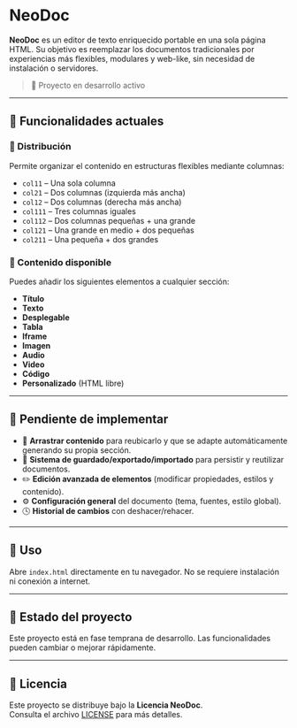 # NeoDoc

**NeoDoc** es un editor de texto enriquecido portable en una sola página HTML. Su objetivo es reemplazar los documentos tradicionales por experiencias más flexibles, modulares y web-like, sin necesidad de instalación o servidores.

> 🚧 Proyecto en desarrollo activo

---

## 🔧 Funcionalidades actuales

### 🧩 Distribución

Permite organizar el contenido en estructuras flexibles mediante columnas:

- `col11` – Una sola columna
- `col21` – Dos columnas (izquierda más ancha)
- `col12` – Dos columnas (derecha más ancha)
- `col111` – Tres columnas iguales
- `col112` – Dos columnas pequeñas + una grande
- `col121` – Una grande en medio + dos pequeñas
- `col211` – Una pequeña + dos grandes

### 📝 Contenido disponible

Puedes añadir los siguientes elementos a cualquier sección:

- **Título**
- **Texto**
- **Desplegable**
- **Tabla**
- **Iframe**
- **Imagen**
- **Audio**
- **Video**
- **Código**
- **Personalizado** (HTML libre)

---

## 🚧 Pendiente de implementar

- 🧲 **Arrastrar contenido** para reubicarlo y que se adapte automáticamente generando su propia sección.
- 💾 **Sistema de guardado/exportado/importado** para persistir y reutilizar documentos.
- ✏️ **Edición avanzada de elementos** (modificar propiedades, estilos y contenido).
- ⚙️ **Configuración general** del documento (tema, fuentes, estilo global).
- 🕓 **Historial de cambios** con deshacer/rehacer.

---

## 📁 Uso

Abre `index.html` directamente en tu navegador. No se requiere instalación ni conexión a internet.

---

## 📌 Estado del proyecto

Este proyecto está en fase temprana de desarrollo. Las funcionalidades pueden cambiar o mejorar rápidamente.

---

## 📜 Licencia

Este proyecto se distribuye bajo la **Licencia NeoDoc**.  
Consulta el archivo [LICENSE](./LICENSE) para más detalles.
